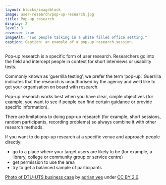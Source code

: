 ```yaml
---
layout: blocks/imageblock
image: user-research/pop-up-research.jpg
title: Pop-up research
display: 2
level: 3
reverse: true
imageAlt: "Two people talking in a white filled office setting."
caption: Caption: an example of a pop-up research session.
---
```


Pop-up research is a specific form of user research. Researchers go into the field and intercept people in context for short interviews or usability tests.

Commonly known as ‘guerrilla testing’, we prefer the term ‘pop-up’. Guerrilla indicates that the research is unauthorised by the agency and we’d like to get your organisation on board with research.

Pop-up research works best when you have clear, simple objectives (for example, you want to see if people can find certain guidance or provide specific information).

There are limitations to doing pop-up research (for example, short sessions, random participants, recording problems) so always combine it with other research methods.

If you want to do pop-up research at a specific venue and approach people directly:
- go to a place where your target users are likely to be (for example, a library, college or community group or service centre)
- get permission to use the area
- try to get a balanced sample of participants

[Photo of DTU-UTS business case](https://www.flickr.com/photos/135679646@N07/24071928722/in/pool-dto/) by [adrian yee](https://www.flickr.com/photos/135679646@N07/) under [CC BY 2.0](https://creativecommons.org/licenses/by/2.0/).
